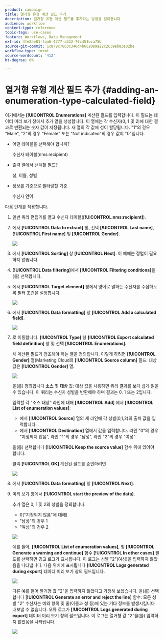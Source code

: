 ```yaml
---
product: campaign
title: 열거형 유형 계산 필드 추가
description: 열거형 유형 계산 필드를 추가하는 방법을 알아봅니다
audience: workflow
content-type: reference
topic-tags: use-cases
feature: Workflows, Data Management
exl-id: 4fe2ae81-faa6-4777-a332-70c451bca75b
source-git-commit: 1c879c7803c346d4b602089a22c2639eb83e82be
workflow-type: tm+mt
source-wordcount: '412'
ht-degree: 0%

---
```


# 열거형 유형 계산 필드 추가 {#adding-an-enumeration-type-calculated-field}

여기에서는 **[!UICONTROL Enumerations]** 계산된 필드를 입력합니다. 이 필드는 데이터 미리 보기 창에서 추가 열을 생성합니다. 이 열에는 각 수신자(0, 1 및 2)에 대한 결과로 반환되는 숫자 값이 지정됩니다. 새 열의 각 값에 성이 할당됩니다. &quot;1&quot;의 경우 &quot;Male&quot;, &quot;2&quot;의 경우 &quot;Female&quot; 또는 &quot;Not indicated&quot;의 경우 값이 &quot;0&quot;입니다.

* 어떤 테이블을 선택해야 합니까?

   수신자 테이블(nms:recipient)

* 출력 열에서 선택할 필드?

   성, 이름, 성별

* 정보를 기준으로 필터링할 기준

   수신자 언어

다음 단계를 적용합니다.

1. 일반 쿼리 편집기를 열고 수신자 테이블(**[!UICONTROL nms:recipient]**).
1. 에서 **[!UICONTROL Data to extract]** 창, 선택 **[!UICONTROL Last name]**, **[!UICONTROL First name]** 및 **[!UICONTROL Gender]**.

   ![](assets/query_editor_nveau_73.png)

1. 에서 **[!UICONTROL Sorting]** 창 **[!UICONTROL Next]**: 이 예에는 정렬이 필요하지 않습니다.
1. **[!UICONTROL Data filtering]**&#x200B;에서 **[!UICONTROL Filtering conditions]**&#x200B;을(를) 선택합니다.
1. 에서 **[!UICONTROL Target element]** 창에서 영어로 말하는 수신자를 수집하도록 필터 조건을 설정합니다.

   ![](assets/query_editor_nveau_74.png)

1. 에서 **[!UICONTROL Data formatting]** 창 **[!UICONTROL Add a calculated field]**.

   ![](assets/query_editor_nveau_75.png)

1. 로 이동합니다. **[!UICONTROL Type]** 창 **[!UICONTROL Export calculated field definition]** 창 및 선택 **[!UICONTROL Enumerations]**.

   새 계산된 필드가 참조해야 하는 열을 정의합니다. 이렇게 하려면 **[!UICONTROL Gender]** 열(Marketing Cloud의 **[!UICONTROL Source column]** 필드: 대상 값은 **[!UICONTROL Gender]** 열.

   ![](assets/query_editor_nveau_76.png)

   을(를) 정의합니다 **소스** 및 **대상** 값: 대상 값을 사용하면 쿼리 결과를 보다 쉽게 읽을 수 있습니다. 이 쿼리는 수신자 성별을 반환해야 하며 결과는 0, 1 또는 2입니다.

   입력할 각 &quot;소스 대상&quot; 라인에 대해 **[!UICONTROL Add]** 에서 **[!UICONTROL List of enumeration values]**:

   * 에서 **[!UICONTROL Source]** 열의 새 라인에 각 성별(0,1,2)의 출처 값을 입력합니다.
   * 에서 **[!UICONTROL Destination]** 열에서 값을 입력합니다. 라인 &quot;0&quot;의 경우 &quot;지정되지 않음&quot;, 라인 &quot;1&quot;의 경우 &quot;남성&quot;, 라인 &quot;2&quot;의 경우 &quot;여성&quot;.

   을(를) 선택합니다 **[!UICONTROL Keep the source value]** 함수 위에 있어야 합니다.

   클릭 **[!UICONTROL OK]** 계산된 필드를 승인하려면

   ![](assets/query_editor_nveau_77.png)

1. 에서 **[!UICONTROL Data formatting]** 창 **[!UICONTROL Next]**.
1. 미리 보기 창에서 **[!UICONTROL start the preview of the data]**.

   추가 열은 0, 1 및 2의 성별을 정의합니다.

   * 0(&quot;지정되지 않음&quot;에 대해)
   * &quot;남성&quot;의 경우 1
   * &quot;여성&quot;의 경우 2

   ![](assets/query_editor_nveau_78.png)

   예를 들어, **[!UICONTROL List of enumeration values]**, 및 **[!UICONTROL Generate a warning and continue]** 함수 **[!UICONTROL In other cases]** 필드를 선택하면 경고 로그가 표시됩니다. 이 로그는 성별 &quot;2&quot;(여성)을 입력하지 않았음을 나타냅니다. 다음 위치에 표시됩니다 **[!UICONTROL Logs generated during export]** 데이터 미리 보기 창의 필드입니다.

   ![](assets/query_editor_nveau_79.png)

   다른 예를 들어 열거형 값 &quot;2&quot;을 입력하지 않았다고 가정해 보겠습니다. 을(를) 선택합니다 **[!UICONTROL Generate an error and reject the line]** 함수: 모든 성별 &quot;2&quot; 수신자는 예외 항목 및 줄(이름과 성 등)에 있는 기타 정보를 발생시킵니다 내보낼 수 없습니다. 오류 로그가 **[!UICONTROL Logs generated during export]** 데이터 미리 보기 창의 필드입니다. 이 로그는 열거형 값 &quot;2&quot;을(를) 입력하지 않았음을 나타냅니다.

   ![](assets/query_editor_nveau_80.png)
